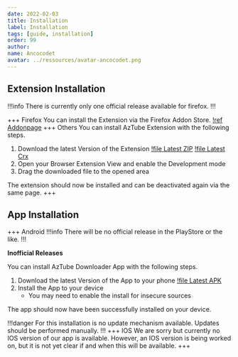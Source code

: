```yaml
---
date: 2022-02-03
title: Installation
label: Installation
tags: [guide, installation]
order: 99
author:
name: Ancocodet
avatar: ../ressources/avatar-ancocodet.png
---
```


## Extension Installation
!!!info
There is currently only one official release available for firefox.
!!!

+++ Firefox
You can install the Extension via the Firefox Addon Store.
[!ref Addonpage](https://addons.mozilla.org/firefox/addon/aztube-downloader/)
+++ Others
You can install AzTube Extension with the following steps.

1. Download the latest Version of the Extension
   [!file Latest ZIP](https://github.com/Abstractolotl/aztube-extension/releases/download/1.1/aztube-extension.zip)
   [!file Latest Crx](https://github.com/Abstractolotl/aztube-extension/releases/download/1.1/aztube-extension.crx)
2. Open your Browser Extension View and enable the Development mode
3. Drag the downloaded file to the opened area

The extension should now be installed and can be deactivated again via the same page.
+++

## App Installation

+++ Android
!!!info
There will be no official release in the PlayStore or the like.
!!!

**Inofficial Releases**

You can install AzTube Downloader App with the following steps.

1. Download the latest Version of the App to your phone
   [!file Latest APK](https://github.com/Abstractolotl/aztube-app/releases/download/1.2.0/aztube.apk)
2. Install the App to your device
    - You may need to enable the install for insecure sources

The app should now have been successfully installed on your device.

!!!danger
For this installation is no update mechanism available. Updates should be performed manually.
!!!
+++ IOS
We are sorry but currently no IOS version of our app is available.
However, an IOS version is being worked on, but it is not yet clear if and when this will be available.
+++
